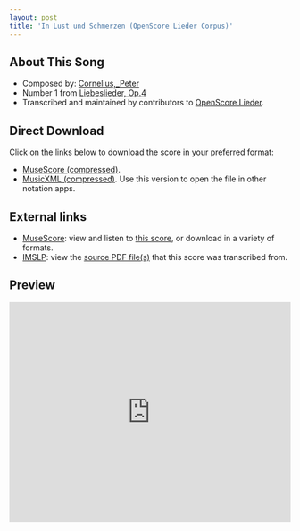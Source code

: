 ```yaml
---
layout: post
title: 'In Lust und Schmerzen (OpenScore Lieder Corpus)'
---
```


## About This Song

- Composed by: [Cornelius,_Peter](https://fourscoreandmore.org/openscore/lieder/Cornelius,_Peter)
- Number 1 from [Liebeslieder, Op.4](https://fourscoreandmore.org/openscore/lieder/Cornelius,_Peter/Liebeslieder,_Op.4)
- Transcribed and maintained by contributors to [OpenScore Lieder].

[OpenScore Lieder]: https://musescore.com/openscore-lieder-corpus

## Direct Download

Click on the links below to download the score in your preferred format:
- [MuseScore (compressed)](https://github.com/openscore/lieder/blob/main/scores/Cornelius,_Peter/Liebeslieder,_Op.4/1_In_Lust_und_Schmerzen/lc5062136.mscz?raw=true).
- [MusicXML (compressed)](https://github.com/openscore/lieder/blob/main/scores/Cornelius,_Peter/Liebeslieder,_Op.4/1_In_Lust_und_Schmerzen/lc5062136.mxl?raw=true). Use this version to open the file in other notation apps.

## External links

- [MuseScore]: view and listen to [this score][MuseScore], or download in a variety of formats.
- [IMSLP]: view the [source PDF file(s)][IMSLP] that this score was transcribed from.

[MuseScore]: https://musescore.com/score/5062136
[IMSLP]: https://imslp.org/wiki/Special:ReverseLookup/80149

## Preview

<iframe width="100%" height="394" src="https://musescore.com/openscore-lieder-corpus/scores/5062136/embed" frameborder="0" allowfullscreen allow="autoplay; fullscreen"></iframe>

